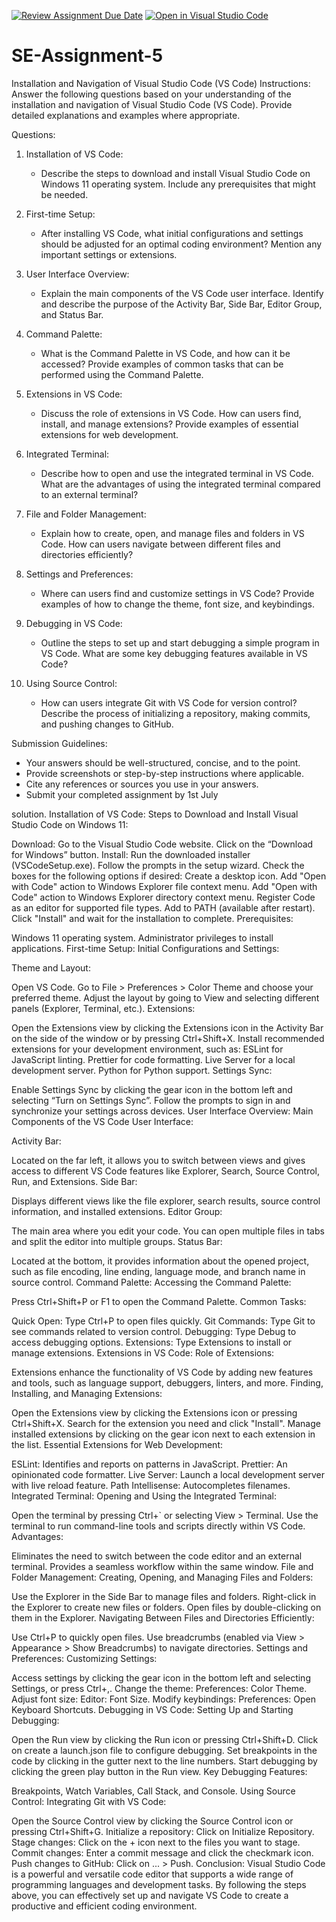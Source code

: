 [![Review Assignment Due Date](https://classroom.github.com/assets/deadline-readme-button-22041afd0340ce965d47ae6ef1cefeee28c7c493a6346c4f15d667ab976d596c.svg)](https://classroom.github.com/a/XoLGRbHq)
[![Open in Visual Studio Code](https://classroom.github.com/assets/open-in-vscode-2e0aaae1b6195c2367325f4f02e2d04e9abb55f0b24a779b69b11b9e10269abc.svg)](https://classroom.github.com/online_ide?assignment_repo_id=15440154&assignment_repo_type=AssignmentRepo)
# SE-Assignment-5
Installation and Navigation of Visual Studio Code (VS Code)
 Instructions:
Answer the following questions based on your understanding of the installation and navigation of Visual Studio Code (VS Code). Provide detailed explanations and examples where appropriate.

 Questions:

1. Installation of VS Code:
   - Describe the steps to download and install Visual Studio Code on Windows 11 operating system. Include any prerequisites that might be needed.

2. First-time Setup:
   - After installing VS Code, what initial configurations and settings should be adjusted for an optimal coding environment? Mention any important settings or extensions.

3. User Interface Overview:
   - Explain the main components of the VS Code user interface. Identify and describe the purpose of the Activity Bar, Side Bar, Editor Group, and Status Bar.

4. Command Palette:
   - What is the Command Palette in VS Code, and how can it be accessed? Provide examples of common tasks that can be performed using the Command Palette.

5. Extensions in VS Code:
   - Discuss the role of extensions in VS Code. How can users find, install, and manage extensions? Provide examples of essential extensions for web development.

6. Integrated Terminal:
   - Describe how to open and use the integrated terminal in VS Code. What are the advantages of using the integrated terminal compared to an external terminal?

7. File and Folder Management:
   - Explain how to create, open, and manage files and folders in VS Code. How can users navigate between different files and directories efficiently?

8. Settings and Preferences:
   - Where can users find and customize settings in VS Code? Provide examples of how to change the theme, font size, and keybindings.

9. Debugging in VS Code:
   - Outline the steps to set up and start debugging a simple program in VS Code. What are some key debugging features available in VS Code?

10. Using Source Control:
    - How can users integrate Git with VS Code for version control? Describe the process of initializing a repository, making commits, and pushing changes to GitHub.

 Submission Guidelines:
- Your answers should be well-structured, concise, and to the point.
- Provide screenshots or step-by-step instructions where applicable.
- Cite any references or sources you use in your answers.
- Submit your completed assignment by 1st July 

solution.
Installation of VS Code:
Steps to Download and Install Visual Studio Code on Windows 11:

Download:
Go to the Visual Studio Code website.
Click on the “Download for Windows” button.
Install:
Run the downloaded installer (VSCodeSetup.exe).
Follow the prompts in the setup wizard. Check the boxes for the following options if desired:
Create a desktop icon.
Add "Open with Code" action to Windows Explorer file context menu.
Add "Open with Code" action to Windows Explorer directory context menu.
Register Code as an editor for supported file types.
Add to PATH (available after restart).
Click "Install" and wait for the installation to complete.
Prerequisites:

Windows 11 operating system.
Administrator privileges to install applications.
First-time Setup:
Initial Configurations and Settings:

Theme and Layout:

Open VS Code.
Go to File > Preferences > Color Theme and choose your preferred theme.
Adjust the layout by going to View and selecting different panels (Explorer, Terminal, etc.).
Extensions:

Open the Extensions view by clicking the Extensions icon in the Activity Bar on the side of the window or by pressing Ctrl+Shift+X.
Install recommended extensions for your development environment, such as:
ESLint for JavaScript linting.
Prettier for code formatting.
Live Server for a local development server.
Python for Python support.
Settings Sync:

Enable Settings Sync by clicking the gear icon in the bottom left and selecting “Turn on Settings Sync”.
Follow the prompts to sign in and synchronize your settings across devices.
User Interface Overview:
Main Components of the VS Code User Interface:

Activity Bar:

Located on the far left, it allows you to switch between views and gives access to different VS Code features like Explorer, Search, Source Control, Run, and Extensions.
Side Bar:

Displays different views like the file explorer, search results, source control information, and installed extensions.
Editor Group:

The main area where you edit your code. You can open multiple files in tabs and split the editor into multiple groups.
Status Bar:

Located at the bottom, it provides information about the opened project, such as file encoding, line ending, language mode, and branch name in source control.
Command Palette:
Accessing the Command Palette:

Press Ctrl+Shift+P or F1 to open the Command Palette.
Common Tasks:

Quick Open: Type Ctrl+P to open files quickly.
Git Commands: Type Git to see commands related to version control.
Debugging: Type Debug to access debugging options.
Extensions: Type Extensions to install or manage extensions.
Extensions in VS Code:
Role of Extensions:

Extensions enhance the functionality of VS Code by adding new features and tools, such as language support, debuggers, linters, and more.
Finding, Installing, and Managing Extensions:

Open the Extensions view by clicking the Extensions icon or pressing Ctrl+Shift+X.
Search for the extension you need and click "Install".
Manage installed extensions by clicking on the gear icon next to each extension in the list.
Essential Extensions for Web Development:

ESLint: Identifies and reports on patterns in JavaScript.
Prettier: An opinionated code formatter.
Live Server: Launch a local development server with live reload feature.
Path Intellisense: Autocompletes filenames.
Integrated Terminal:
Opening and Using the Integrated Terminal:

Open the terminal by pressing Ctrl+` or selecting View > Terminal.
Use the terminal to run command-line tools and scripts directly within VS Code.
Advantages:

Eliminates the need to switch between the code editor and an external terminal.
Provides a seamless workflow within the same window.
File and Folder Management:
Creating, Opening, and Managing Files and Folders:

Use the Explorer in the Side Bar to manage files and folders.
Right-click in the Explorer to create new files or folders.
Open files by double-clicking on them in the Explorer.
Navigating Between Files and Directories Efficiently:

Use Ctrl+P to quickly open files.
Use breadcrumbs (enabled via View > Appearance > Show Breadcrumbs) to navigate directories.
Settings and Preferences:
Customizing Settings:

Access settings by clicking the gear icon in the bottom left and selecting Settings, or press Ctrl+,.
Change the theme: Preferences: Color Theme.
Adjust font size: Editor: Font Size.
Modify keybindings: Preferences: Open Keyboard Shortcuts.
Debugging in VS Code:
Setting Up and Starting Debugging:

Open the Run view by clicking the Run icon or pressing Ctrl+Shift+D.
Click on create a launch.json file to configure debugging.
Set breakpoints in the code by clicking in the gutter next to the line numbers.
Start debugging by clicking the green play button in the Run view.
Key Debugging Features:

Breakpoints, Watch Variables, Call Stack, and Console.
Using Source Control:
Integrating Git with VS Code:

Open the Source Control view by clicking the Source Control icon or pressing Ctrl+Shift+G.
Initialize a repository: Click on Initialize Repository.
Stage changes: Click on the + icon next to the files you want to stage.
Commit changes: Enter a commit message and click the checkmark icon.
Push changes to GitHub: Click on ... > Push.
Conclusion:
Visual Studio Code is a powerful and versatile code editor that supports a wide range of programming languages and development tasks. By following the steps above, you can effectively set up and navigate VS Code to create a productive and efficient coding environment.
